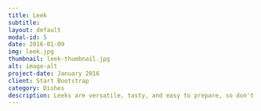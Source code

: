 ```yaml
---
title: Leek
subtitle: 
layout: default
modal-id: 5
date: 2016-01-09
img: leek.jpg
thumbnail: leek-thumbnail.jpg
alt: image-alt
project-date: January 2016
client: Start Bootstrap
category: Dishes
description: Leeks are versatile, tasty, and easy to prepare, so don't let their relative unfamiliarity deter you. Leeks have much to offer in the way of good health and, like garlic, it's thought that much of their therapeutic effect comes from its sulfur-containing compounds, such as allicin. Allicin is not only anti-bacterial, anti-viral and anti-fungal, but research has revealed that as allicin digests in your body, it produces sulfenic acid, a compound that neutralize dangerous free radicals faster than any other known compound.
---
```

